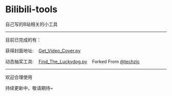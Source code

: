 # Bilibili-tools
自己写的B站相关的小工具

--------------------------------------------------------------------------------

目前已完成的有：

获得封面地址:&nbsp;&nbsp;&nbsp;&nbsp;[Get_Video_Cover.py](https://github.com/AlanStar233/Bilibili-tools/blob/main/get_video_Cover.py)

动态抽奖工具:&nbsp;&nbsp;&nbsp;&nbsp;[Find_The_Luckydog.py](https://github.com/AlanStar233/Bilibili-tools/blob/main/Find_The_Luckydog.py)&nbsp;&nbsp;&nbsp;&nbsp;Forked From [@techzjc](https://github.com/techzjc)

--------------------------------------------------------------------------------

欢迎合理使用

持续更新中，敬请期待~
